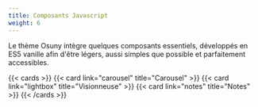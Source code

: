 ```yaml
---
title: Composants Javascript
weight: 6
---
```


Le thème Osuny intègre quelques composants essentiels, développés en ES5 vanille afin d'être légers, aussi simples que possible et parfaitement accessibles.


{{< cards >}}
  {{< card link="carousel" title="Carousel" >}}
  {{< card link="lightbox" title="Visionneuse" >}}
  {{< card link="notes" title="Notes" >}}
{{< /cards >}}